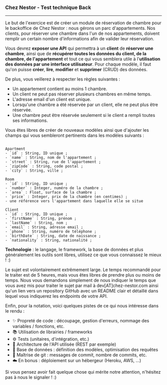 ### Chez Nestor - Test technique Back

-----

Le but de l'exercice est de créer un module de réservation de chambre pour le backoffice de Chez Nestor : nous gérons un parc d'appartements. Nos clients, pour réserver une chambre dans l'un de nos appartements, doivent remplir un certain nombre d'informations afin de valider leur réservation.

Vous devrez **exposer une API** qui permettra à un **client** de **réserver une chambre**, ainsi que de **récupérer toutes les données du client, de la chambre, de l'appartement** et tout ce qui vous semblera utile à l'**utilisation des données par une interface utilisateur**. Pour chaque modèle, il faut qu'on puisse **créer**, **lire**, **modifier** et **supprimer** (CRUD) des données.

De plus, vous veillerez à respecter les règles suivantes :
- Un appartement contient au moins 1 chambre.
- Un client ne peut pas réserver plusieurs chambres en même temps.
- L'adresse email d'un client est unique.
- Lorsqu'une chambre a été réservée par un client, elle ne peut plus être réservée.
- Une chambre peut être réservée seulement si le client a rempli toutes ses informations.


Vous êtes libres de créer de nouveaux modèles ainsi que d'ajouter les champs qui vous sembleront pertinents dans les modèles suivants :

```

Apartment
- `id` : String, ID unique ;
- `name` : String, nom de l'appartement ;
- `street` : String, rue de l'appartement ;
- `zipCode` : String, code postal ;
- `city` : String, ville ;

Room
- `id` : String, ID unique ;
- `number` : Integer, numéro de la chambre ;
- `area` : Float, surface de la chambre ;
- `price` : Integer, prix de la chambre (en centimes) ;
- une référence vers l'appartement dans laquelle elle se situe

Client
- `id` : String, ID unique ;
- `firstName` : String, prénom ;
- `lastName` : String, nom ;
- `email` : String, adresse email ;
- `phone` : String, numéro de téléphone ;
- `birthDate` : String, date de naissance ;
- `nationality` : String, nationalité ;

``` 

**Technologie** : le langage, le framework, la base de données et plus généralement les outils sont libres, utilisez ce que vous connaissez le mieux ! :)

Le sujet est volontairement extrêmement large. Le temps recommandé pour le traiter est de 5 heures, mais vous êtes libres de prendre plus ou moins de temps.
Nous vous demandons simplement de nous indiquer le temps que vous avez mis pour traiter le sujet par mail à dev[AT]chez-nestor.com ainsi qu'un lien vers un repository GitHub avec un README clair et détaillé dans lequel vous indiquerez les endpoints de votre API.

Enfin, pour la notation, voici quelques pistes de ce qui nous intéresse dans le rendu :

- ✨ Propreté de code : découpage, gestion d'erreurs, nommage des variables / fonctions, etc.
- 📚 Utilisation de librairies / frameworks
- ⚙️ Tests (unitaires, d'intégration, etc.)
- 🏦 Architecture de l'API utilisée (REST par exemple)
- 📖 Base de données : définition des modèles, optimisation des requêtes
- 🔀 Maîtrise de git : messages de commit, nombre de commits, etc.
- ☁️ En bonus : déploiement sur un hébergeur (Heroku, AWS, ...)

Si vous pensez avoir fait quelque chose qui mérite notre attention, n'hésitez pas à nous le signaler ! :) 
